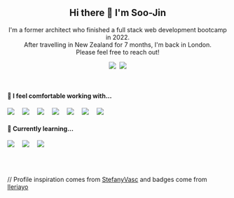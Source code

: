<h2 align='center'> Hi there 👋 I'm Soo-Jin </h2>

<p align='center'>
  I'm a former architect who finished a full stack web development bootcamp in 2022.<br>
  After travelling in New Zealand for 7 months, I'm back in London.<br>
  Please feel free to reach out!
</p>

<p align='center'>
  <a href="https://www.linkedin.com/in/soo-jinhwang/"><img src="https://img.shields.io/badge/linkedin-%230077B5.svg?&style=for-the-badge&logo=linkedin&logoColor=white" /></a>&nbsp;
  <a href="mailto:soojiny.hwang@gmail.com?subject=Hello%20Gabriel"><img src="https://img.shields.io/badge/gmail-%23D14836.svg?&style=for-the-badge&logo=gmail&logoColor=white" /></a>
</p>

<br>

<h4>🌈 I feel comfortable working with...</h4>
<p>
  <img src="https://img.shields.io/badge/html5%20-%23e34f26.svg?&style=for-the-badge&logo=html5&logoColor=white"/>&emsp;
  <img src="https://img.shields.io/badge/CSS3-1572B6?&style=for-the-badge&logo=css3&logoColor=white" />&emsp;
  <img src="https://img.shields.io/badge/Bootstrap-563D7C?style=for-the-badge&logo=bootstrap&logoColor=white">&emsp;
  <img src="https://img.shields.io/badge/rails-%23CC0000.svg?style=for-the-badge&logo=ruby-on-rails&logoColor=white"/>&emsp;
  <img src="https://img.shields.io/badge/ruby-%23CC342D.svg?style=for-the-badge&logo=ruby&logoColor=white"/>&emsp;
  <img src="https://img.shields.io/badge/adobe%20photoshop-%2331A8FF.svg?style=for-the-badge&logo=adobe%20photoshop&logoColor=white"/>&emsp;
  <img src="https://img.shields.io/badge/git-%23F05033.svg?style=for-the-badge&logo=git&logoColor=white"/>
</p>

<h4>📖 Currently learning...</h4>
<p>
  <img src="https://img.shields.io/badge/javascript-%23323330.svg?style=for-the-badge&logo=javascript&logoColor=%23F7DF1E"/>&emsp;
  <img src="https://img.shields.io/badge/React-20232A?style=for-the-badge&logo=react&logoColor=61DAFB"/>&emsp;
  <img src="https://img.shields.io/badge/figma-%23F24E1E.svg?style=for-the-badge&logo=figma&logoColor=white"/>
</p>

<br>
<br>
<p align="left">
// Profile inspiration comes from <a href="https://github.com/StefanyVasc">StefanyVasc</a> and badges come from <a href="https://github.com/Ileriayo/markdown-badges">Ileriayo</a>
</p>
